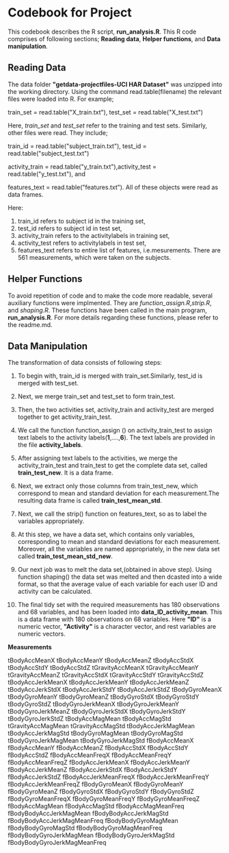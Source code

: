 

  Codebook for Project
====================



       
 This codebook describes the R script, **run\_analysis.R**. This R code
comprises of following sections; **Reading data**, **Helper functions**,
and **Data manipulation**.

Reading Data
------------

The data folder **"getdata-projectfiles-UCI HAR Dataset"** was unzipped
into the working directory. Using the command read.table(filename) the
relevant files were loaded into R. For example;

train\_set = read.table("X\_train.txt"), test\_set =
read.table("X\_test.txt")

Here, *train\_set* and *test\_set* refer to the training and test sets.
Similarly, other files were read. They include;

train\_id = read.table("subject\_train.txt"), test\_id =
read.table("subject\_test.txt")

activity\_train = read.table("y\_train.txt"),activity\_test =
read.table("y\_test.txt"), and

features\_text = read.table("features.txt"). All of these objects were
read as data frames.

Here:

1.  train\_id refers to subject id in the training set,
2.  test\_id refers to subject id in test set,
3.  activity\_train refers to the activitylabels in training set,
4.  activity\_test refers to activitylabels in test set,
5.  features\_text refers to entire list of features, i.e.mesurements.
    There are 561 measurements, which were taken on the subjects.

Helper Functions
----------------

To avoid repetition of code and to make the code more readable, several
auxiliary functions were implmented. They are
*function\_assign.R*,*strip.R*, and *shaping.R*. These functions have
been called in the main program, **run_analysis.R**. For more
details regarding these functions, please refer to the readme.md.

Data Manipulation
-----------------

The transformation of data consists of following steps: 

1. To begin with, train\_id is merged with train\_set.Similarly, test\_id is merged
with test\_set.

2.  Next, we merge train\_set and test\_set to form train\_test.

3.  Then, the two activities set, activity\_train and activity\_test are
    merged together to get activity\_train\_test.

4.  We call the function function\_assign () on activity\_train\_test to
    assign text labels to the activity labels(**1**,....,**6**). The
    text labels are provided in the file **activity\_labels**.

5.  After assigning text labels to the activities, we merge the
    activity\_train\_test and train\_test to get the complete data set,
    called **train\_test\_new**. It is a data frame.

6.  Next, we extract only those columns from train\_test\_new, which
    correspond to mean and standard deviation for each measurement.The
    resulting data frame is called **train\_test\_mean\_std**.

7.  Next, we call the strip() function on features\_text, so as to label
    the variables appropriately.

8.  At this step, we have a data set, which contains only variables,
    corresponding to mean and standard deviations for each measurement.
    Moreover, all the variables are named appropriately, in the new data set called **train\_test\_mean\_std\_new**.

9.  Our next job was to melt the data set,(obtained in above step).
    Using function shaping() the data set was melted and then dcasted
    into a wide format, so that the average value of each variable for
    each user ID and activity can be calculated.

10. The final tidy set with the required measurements has 180
    observations and 68 variables, and has been loaded into
    **data\_ID\_activity\_mean**. This is a data frame with 180
    observations on 68 variables. Here **"ID"** is a numeric vector,
    **"Activity"** is a character vector, and rest variables are numeric
    vectors.

**Measurements**

tBodyAccMeanX tBodyAccMeanY tBodyAccMeanZ tBodyAccStdX tBodyAccStdY tBodyAccStdZ tGravityAccMeanX tGravityAccMeanY tGravityAccMeanZ tGravityAccStdX tGravityAccStdY tGravityAccStdZ tBodyAccJerkMeanX tBodyAccJerkMeanY tBodyAccJerkMeanZ tBodyAccJerkStdX tBodyAccJerkStdY tBodyAccJerkStdZ tBodyGyroMeanX tBodyGyroMeanY tBodyGyroMeanZ tBodyGyroStdX tBodyGyroStdY tBodyGyroStdZ tBodyGyroJerkMeanX tBodyGyroJerkMeanY tBodyGyroJerkMeanZ tBodyGyroJerkStdX tBodyGyroJerkStdY tBodyGyroJerkStdZ tBodyAccMagMean tBodyAccMagStd tGravityAccMagMean tGravityAccMagStd tBodyAccJerkMagMean tBodyAccJerkMagStd tBodyGyroMagMean tBodyGyroMagStd tBodyGyroJerkMagMean tBodyGyroJerkMagStd fBodyAccMeanX fBodyAccMeanY fBodyAccMeanZ fBodyAccStdX fBodyAccStdY fBodyAccStdZ fBodyAccMeanFreqX fBodyAccMeanFreqY fBodyAccMeanFreqZ fBodyAccJerkMeanX fBodyAccJerkMeanY fBodyAccJerkMeanZ fBodyAccJerkStdX fBodyAccJerkStdY fBodyAccJerkStdZ fBodyAccJerkMeanFreqX fBodyAccJerkMeanFreqY fBodyAccJerkMeanFreqZ fBodyGyroMeanX fBodyGyroMeanY fBodyGyroMeanZ fBodyGyroStdX fBodyGyroStdY fBodyGyroStdZ fBodyGyroMeanFreqX fBodyGyroMeanFreqY fBodyGyroMeanFreqZ fBodyAccMagMean fBodyAccMagStd fBodyAccMagMeanFreq fBodyBodyAccJerkMagMean fBodyBodyAccJerkMagStd fBodyBodyAccJerkMagMeanFreq fBodyBodyGyroMagMean fBodyBodyGyroMagStd fBodyBodyGyroMagMeanFreq fBodyBodyGyroJerkMagMean fBodyBodyGyroJerkMagStd fBodyBodyGyroJerkMagMeanFreq








